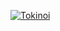 <p align="left"> <a href="https://github.com/ryo-ma/github-profile-trophy"><img src="https://github-profile-trophy.vercel.app/?username=Tokinoi" alt="Tokinoi" /></a> </p>
